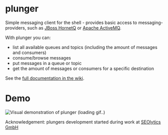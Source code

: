 plunger
=======

Simple messaging client for the shell - provides basic access to messaging-providers, such as [JBoss HornetQ](http://www.jboss.org/hornetq) or [Apache ActiveMQ](http://activemq.apache.org).

With plunger you can:
- list all available queues and topics (including the amount of messages and consumers)
- consume/browse messages
- put messages in a queue or topic
- get the amount of messages or consumers for a specific destination


See the [full documentation in the wiki](https://github.com/d8bitr/plunger/wiki).

Demo
====
![Visual demonstration of plunger (loading gif..)](https://github.com/d8bitr/plunger/raw/master/plunger-support/tty-plunger.gif)

Acknowledgement: plungers development started during work at [SEOlytics GmbH](http://www.seolytics.com)
